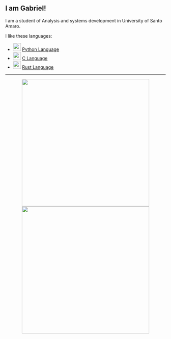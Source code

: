 
## I am Gabriel! 
I am a student of Analysis and systems development in University of Santo Amaro.

I like these languages:
- <img src = "https://upload.wikimedia.org/wikipedia/commons/thumb/c/c3/Python-logo-notext.svg/1200px-Python-logo-notext.svg.png" width = 25> [Python Language](https://www.python.org/)
- <img src = "https://upload.wikimedia.org/wikipedia/commons/thumb/1/18/C_Programming_Language.svg/1200px-C_Programming_Language.svg.png" width = 25> [C Language](www.iso.org/standard/74528.html)
- <img src = "https://upload.wikimedia.org/wikipedia/commons/thumb/2/20/Rustacean-orig-noshadow.svg/220px-Rustacean-orig-noshadow.svg.png" width = 25> [Rust Language](https://www.rust-lang.org/)

---
<p align = "center">
  <img src = "https://github-readme-stats.vercel.app/api?username=Gater73&show_icons=true&theme=bear" width = 400>
  <img src = "https://github-readme-streak-stats.herokuapp.com?user=Gater73&theme=dark&hide_border=true" width = 400>
</p>
